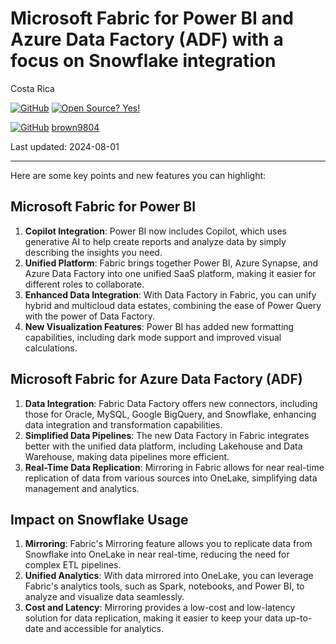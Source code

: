 #  Microsoft Fabric for Power BI and Azure Data Factory (ADF) with a focus on Snowflake integration 

Costa Rica

[![GitHub](https://badgen.net/badge/icon/github?icon=github&label)](https://github.com) [![Open Source? Yes!](https://badgen.net/badge/Open%20Source%20%3F/Yes%21/blue?icon=github)](https://github.com/Naereen/badges/)

[![GitHub](https://img.shields.io/badge/--181717?logo=github&logoColor=ffffff)](https://github.com/)
[brown9804](https://github.com/brown9804)

Last updated: 2024-08-01

------------------------------------------

Here are some key points and new features you can highlight:

## Microsoft Fabric for Power BI
1. **Copilot Integration**: Power BI now includes Copilot, which uses generative AI to help create reports and analyze data by simply describing the insights you need.
2. **Unified Platform**: Fabric brings together Power BI, Azure Synapse, and Azure Data Factory into one unified SaaS platform, making it easier for different roles to collaborate.
3. **Enhanced Data Integration**: With Data Factory in Fabric, you can unify hybrid and multicloud data estates, combining the ease of Power Query with the power of Data Factory.
4. **New Visualization Features**: Power BI has added new formatting capabilities, including dark mode support and improved visual calculations.

## Microsoft Fabric for Azure Data Factory (ADF)
1. **Data Integration**: Fabric Data Factory offers new connectors, including those for Oracle, MySQL, Google BigQuery, and Snowflake, enhancing data integration and transformation capabilities.
2. **Simplified Data Pipelines**: The new Data Factory in Fabric integrates better with the unified data platform, including Lakehouse and Data Warehouse, making data pipelines more efficient.
3. **Real-Time Data Replication**: Mirroring in Fabric allows for near real-time replication of data from various sources into OneLake, simplifying data management and analytics.

## Impact on Snowflake Usage
1. **Mirroring**: Fabric's Mirroring feature allows you to replicate data from Snowflake into OneLake in near real-time, reducing the need for complex ETL pipelines.
2. **Unified Analytics**: With data mirrored into OneLake, you can leverage Fabric's analytics tools, such as Spark, notebooks, and Power BI, to analyze and visualize data seamlessly.
3. **Cost and Latency**: Mirroring provides a low-cost and low-latency solution for data replication, making it easier to keep your data up-to-date and accessible for analytics.
